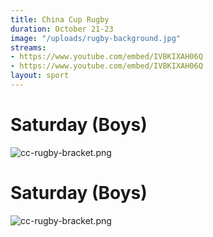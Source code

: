 ```yaml
---
title: China Cup Rugby
duration: October 21-23
image: "/uploads/rugby-background.jpg"
streams:
- https://www.youtube.com/embed/IVBKIXAH06Q
- https://www.youtube.com/embed/IVBKIXAH06Q
layout: sport
---
```


# Saturday (Boys)
![cc-rugby-bracket.png](/uploads/cc-rugby-bracket.png)

# Saturday (Boys)
![cc-rugby-bracket.png](/uploads/cc-rugby-bracket.png)